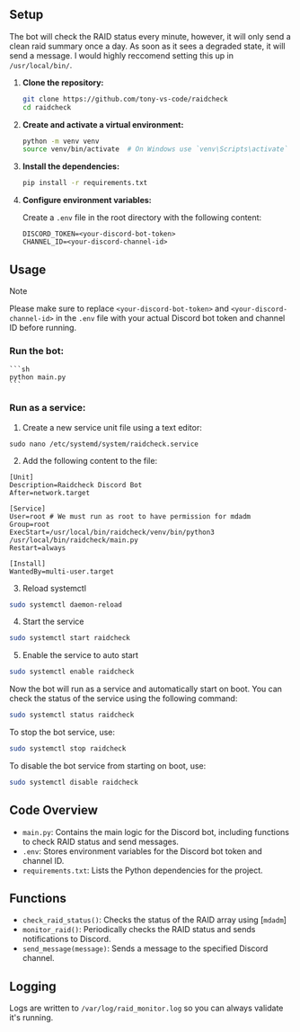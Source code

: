 
## Setup

The bot will check the RAID status every minute, however, it will only send a clean raid summary once a day. As soon as it sees a degraded state, it will send a message. I would highly reccomend setting this up in `/usr/local/bin/`.

1. **Clone the repository:**

    ```sh
    git clone https://github.com/tony-vs-code/raidcheck
    cd raidcheck
    ```

2. **Create and activate a virtual environment:**

    ```sh
    python -m venv venv
    source venv/bin/activate  # On Windows use `venv\Scripts\activate`
    ```

3. **Install the dependencies:**

    ```sh
    pip install -r requirements.txt
    ```

4. **Configure environment variables:**

    Create a `.env` file in the root directory with the following content:

    ```env
    DISCORD_TOKEN=<your-discord-bot-token>
    CHANNEL_ID=<your-discord-channel-id>
    ```

## Usage

>[!NOTE]
>Please make sure to replace `<your-discord-bot-token>` and `<your-discord-channel-id>` in the `.env` file with your actual Discord bot token and channel ID before running.

### Run the bot:

    ```sh
    python main.py
    ```
    
### Run as a service:

1. Create a new service unit file using a text editor:

```sudo nano /etc/systemd/system/raidcheck.service```

2. Add the following content to the file:

```
[Unit]
Description=Raidcheck Discord Bot
After=network.target

[Service]
User=root # We must run as root to have permission for mdadm
Group=root
ExecStart=/usr/local/bin/raidcheck/venv/bin/python3 /usr/local/bin/raidcheck/main.py
Restart=always

[Install]
WantedBy=multi-user.target
```

3. Reload systemctl

```sh
sudo systemctl daemon-reload
```

4. Start the service

```sh
sudo systemctl start raidcheck
```

5. Enable the service to auto start

```sh
sudo systemctl enable raidcheck
```

Now the bot will run as a service and automatically start on boot. You can check the status of the service using the following command:

```sh
sudo systemctl status raidcheck
```

To stop the bot service, use:

```sh
sudo systemctl stop raidcheck
```

To disable the bot service from starting on boot, use:

```sh
sudo systemctl disable raidcheck
```

## Code Overview

- `main.py`: Contains the main logic for the Discord bot, including functions to check RAID status and send messages.
- `.env`: Stores environment variables for the Discord bot token and channel ID.
- `requirements.txt`: Lists the Python dependencies for the project.

## Functions

- `check_raid_status()`: Checks the status of the RAID array using [`mdadm`]
- `monitor_raid()`: Periodically checks the RAID status and sends notifications to Discord.
- `send_message(message)`: Sends a message to the specified Discord channel.

## Logging

Logs are written to `/var/log/raid_monitor.log` so you can always validate it's running.

